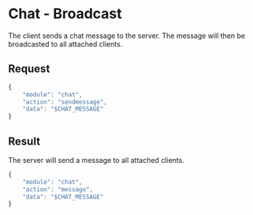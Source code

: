 # Chat - Broadcast

The client sends a chat message to the server. The message will then be broadcasted to all attached clients.

## Request

```javascript
{
	"module": "chat",
	"action": "sendmessage",
	"data": "$CHAT_MESSAGE"
}
```

## Result

The server will send a message to all attached clients.

```javascript
{
	"module": "chat",
	"action": "message",
	"data": "$CHAT_MESSAGE"
}
```
